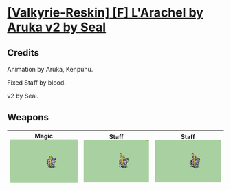 # [\[Valkyrie-Reskin\] \[F\] L'Arachel by Aruka v2 by Seal](./)
## Credits

Animation by Aruka, Kenpuhu.

Fixed Staff by blood.

v2 by Seal.

## Weapons

| <b>Magic</b><br/><img alt="Magic animation" src="./6.%20Magic/Magic.gif"/> | <b>Staff</b><br/><img alt="Staff animation" src="./7.%20Staff/Staff.gif"/> | <b>Staff</b><br/><img alt="Staff animation" src="./7.%20Staff%20(Fixed)/Staff.gif"/> |
| :---: | :---: | :---: |
